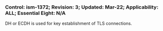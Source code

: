 ### Control: ism-1372; Revision: 3; Updated: Mar-22; Applicability: ALL; Essential Eight: N/A
<p>DH or ECDH is used for key establishment of TLS connections.</p>